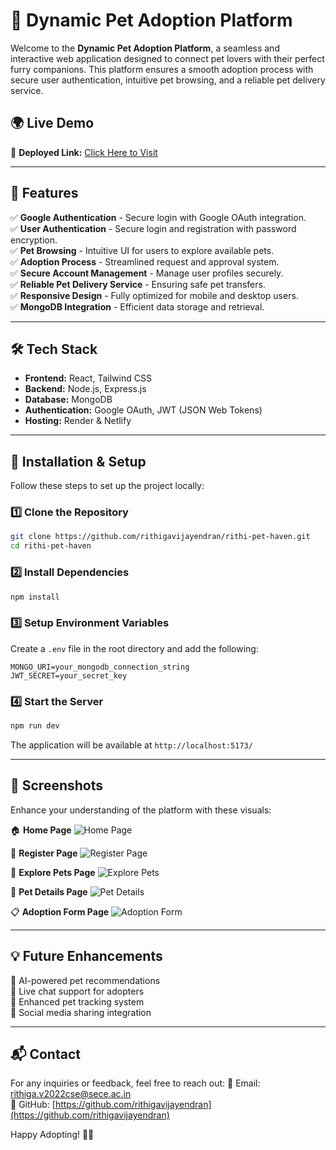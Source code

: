# 🐾 Dynamic Pet Adoption Platform

Welcome to the **Dynamic Pet Adoption Platform**, a seamless and interactive web application designed to connect pet lovers with their perfect furry companions. This platform ensures a smooth adoption process with secure user authentication, intuitive pet browsing, and a reliable pet delivery service.

## 🌍 Live Demo
🚀 **Deployed Link:** [Click Here to Visit](https://rithi-pet-haven-web.netlify.app/)

---

## 📌 Features
✅ **Google Authentication** - Secure login with Google OAuth integration.  
✅ **User Authentication** - Secure login and registration with password encryption.  
✅ **Pet Browsing** - Intuitive UI for users to explore available pets.  
✅ **Adoption Process** - Streamlined request and approval system.  
✅ **Secure Account Management** - Manage user profiles securely.  
✅ **Reliable Pet Delivery Service** - Ensuring safe pet transfers.  
✅ **Responsive Design** - Fully optimized for mobile and desktop users.  
✅ **MongoDB Integration** - Efficient data storage and retrieval.  

---

## 🛠️ Tech Stack
- **Frontend:** React, Tailwind CSS
- **Backend:** Node.js, Express.js
- **Database:** MongoDB
- **Authentication:** Google OAuth, JWT (JSON Web Tokens)
- **Hosting:** Render & Netlify

---

## 🚀 Installation & Setup
Follow these steps to set up the project locally:

### 1️⃣ Clone the Repository
```bash
git clone https://github.com/rithigavijayendran/rithi-pet-haven.git
cd rithi-pet-haven
```

### 2️⃣ Install Dependencies
```bash
npm install
```

### 3️⃣ Setup Environment Variables
Create a `.env` file in the root directory and add the following:
```env
MONGO_URI=your_mongodb_connection_string
JWT_SECRET=your_secret_key
```

### 4️⃣ Start the Server
```bash
npm run dev
```
The application will be available at `http://localhost:5173/`

---

## 📸 Screenshots
Enhance your understanding of the platform with these visuals:

🏠 **Home Page**  ![Home Page](https://media-hosting.imagekit.io//4913f7ef57624bb2/Screenshot%202025-03-20%20093252.png?Expires=1837053053&Key-Pair-Id=K2ZIVPTIP2VGHC&Signature=0YPguCOGrVNRu7KduwmQNGlvjfojszZG0HIJQLTTMJIu8~EmO2V6OHKXdQP3pVy299VrS4GPYiEY8dxMI0Vw-NBwiJdbiLAcbbBMKyH9ysEcJaL9kZ55ReOlblllw~Lh3M-Zky4-hB~HyJJG595w~2KYYqOMwi04BXPdVmxn44IMmVoh124ZTgfO6aCrshLXQU0TUZQ-Hvpew~9UuJeGI0752l7X~Wxoc-XwHe1nBCdg-0HiKaVHr0hb6p1Yh4Ah5ghnIxxOiau-R7P4Wr~eOB53HVIoOJw0fm6jM-ZfO7NHJtkqRGkxGn~hXSgXrx9u8NW-SwmsYxRo8ykCctI51g__) 

 
📝 **Register Page** ![Register Page](https://media-hosting.imagekit.io//6cd8a3f2eeb84fa8/Screenshot%202025-03-20%20093959.png?Expires=1837053019&Key-Pair-Id=K2ZIVPTIP2VGHC&Signature=Qr-Pr3qUPjNNI3aya7cmDnZqDdT5jQSItrvwMoiKX32K~LgaQyarWO53UmDwGAwu0DwZD6MUZ5BwJ2xt-xmRErCtR4EfK276twGdL0zeVjU5cjfLYdOkp-C8sUCErol2yJu5oYG2Bh7xM4VeC2Zv1Iq35DfzH2h3z09j5FRE4n2WxrttW~~TZLB3y-DO69ZVLldTmygv4N~nDi6TrKnR16GUISYH6sDXP~MM0nwWVQtzZ~mfcAd9X~ZL5SEX2lx0k3DOvpJ9NjrQVRKoaR4i~e243QOgRr7fI5PNXw5ewuaAtRH08HkFAYsHTh69-kHVC3~VWQmfIvG44htpuvlytA__)  


🐾 **Explore Pets Page**  ![Explore Pets](https://media-hosting.imagekit.io//5749250b78264197/Screenshot%202025-03-20%20093431.png?Expires=1837053019&Key-Pair-Id=K2ZIVPTIP2VGHC&Signature=OIGDynlY9Zs5p8ppVmZ41BMIyBaJrPhxI~Qc9ayDlQiKmiYe9TrvTkOTd7BUdxAgsvaQjmb9QQlpByFyo3xb87hyFuyhDUEdhMCPxQ4B1iWC61o1m5HtZUPzfLW7JWr2LatTbwULsYsGXv~a3PRnEWJY7XqQHU7e-LSR2cmWUGslInD4asw8V~wjqTig0iSncxV~4V2SeRDY5WM0ZGTWnQIN92mngYkOqCMXKXQEPPFbsWClCupY~s~TdSePN7SV94Bga8RObB2ZqsJgrPC-IQ~7GoturIie83m3CHJ597kYVMEiCCs3Lwq2qhHnUI4zBUSrmM7NHcszBs5ds6gGNw__)  


📄 **Pet Details Page**  ![Pet Details](https://media-hosting.imagekit.io//6a95ba7442d14cd5/Screenshot%202025-03-20%20093451.png?Expires=1837053019&Key-Pair-Id=K2ZIVPTIP2VGHC&Signature=sL5bsJk2CUCsbq25aleLoQ2U8Z4~L0Uf9m16NJNLAcM4TOK1Wt3mRNadoQrd~1mEQvNwB29iuUOikQDJJ4eWOINZrmp~moXoQt1DYHYLG6KNcS~Bd-ttUDSCYXpgNb23ILzg46hvjcVO~LsFYNxtkHkCb4cmVp7EvzIdDzS36~LEPfbQNxRqLYSGXIBNfbjV9PCJBsn98NqW7PUMv0Kng0-ZytG6C~FWk7xPGSVtUlJF7Y~aZ1gflBlqpO0g-~Kbkix4~boDs26DwcoOLdJNnZL~bX8oHnKGLVx26iFEvItuKgOJqQ1rq4rA62QVLAd5m-u3nc6B4zGT311dozldCg__)  


📋 **Adoption Form Page**  ![Adoption Form](https://media-hosting.imagekit.io//c5de39caf8b84c7a/Screenshot%202025-03-20%20093618.png?Expires=1837053019&Key-Pair-Id=K2ZIVPTIP2VGHC&Signature=GU-QESHmYT2O4ryiBK3eDULI1dNpixfhEOksVZd-4R4Cx-tYmHr3eNttlU1QSxyP6WRmGCzr1zTHQl1-1KSekFiv8TIllGaGNF91rRMfVK0N64uMdHUEKirqhwKVO3w03RQdO5v7GaBUAm7S7tq4GtLJ0TCeX7v08wIj1pAZ7svzmRcOy3CuQ37FOQrbX-z0BTt-2WwT9196JDYKcW8jy0Zyq3ecrF~nbUq-gF~dZS27A5ZGTqYnUZAUz1y-TMsz5fmyPOqBOcz2waRC0DvuT04cD3p2OGr0jyjUPo8Noyu6doWvLs-DyjvpuGyQokPdVPmdtSDbv4kR90OtftkL3w__)  

---

## 💡 Future Enhancements
🔹 AI-powered pet recommendations  
🔹 Live chat support for adopters  
🔹 Enhanced pet tracking system  
🔹 Social media sharing integration  

---

## 📬 Contact
For any inquiries or feedback, feel free to reach out:
📧 Email: [rithiga.v2022cse@sece.ac.in](mailto:rithiga.v2022cse@sece.ac.in)  
🐙 GitHub: [https://github.com/rithigavijayendran](https://github.com/rithigavijayendran)

Happy Adopting! 🐶🐱

